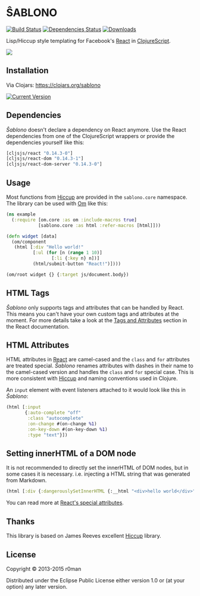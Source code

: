 # ŜABLONO
  [![Build Status](https://travis-ci.org/r0man/sablono.svg)](https://travis-ci.org/r0man/sablono)
  [![Dependencies Status](http://jarkeeper.com/r0man/sablono/status.svg)](http://jarkeeper.com/r0man/sablono)
  [![Downloads](https://jarkeeper.com/r0man/sablono/downloads.svg)](https://jarkeeper.com/r0man/sablono)

Lisp/Hiccup style templating for Facebook's
[React](http://facebook.github.io/react) in
[ClojureScript](https://github.com/clojure/clojurescript).

![](http://imgs.xkcd.com/comics/tags.png)

## Installation

Via Clojars: https://clojars.org/sablono

[![Current Version](https://clojars.org/sablono/latest-version.svg)](https://clojars.org/sablono)

## Dependencies

*Ŝablono* doesn't declare a dependency on React anymore. Use the React
 dependencies from one of the ClojureScript wrappers or provide the
 dependencies yourself like this:

``` clj
[cljsjs/react "0.14.3-0"]
[cljsjs/react-dom "0.14.3-1"]
[cljsjs/react-dom-server "0.14.3-0"]
```

## Usage

Most functions from [Hiccup](https://github.com/weavejester/hiccup)
are provided in the `sablono.core` namespace. The library can be used
with [Om](https://github.com/swannodette/om) like this:

``` clj
(ns example
  (:require [om.core :as om :include-macros true]
			[sablono.core :as html :refer-macros [html]]))

(defn widget [data]
  (om/component
   (html [:div "Hello world!"
		  [:ul (for [n (range 1 10)]
				 [:li {:key n} n])]
		  (html/submit-button "React!")])))

(om/root widget {} {:target js/document.body})
```

## HTML Tags

*Ŝablono* only supports tags and attributes that can be handled by
React. This means you can't have your own custom tags and attributes
at the moment. For more details take a look at the
[Tags and Attributes](http://facebook.github.io/react/docs/tags-and-attributes.html)
section in the React documentation.

## HTML Attributes

HTML attributes in
[React](http://facebook.github.io/react/docs/tags-and-attributes.html#html-attributes)
are camel-cased and the `class` and `for` attributes are treated
special. *Ŝablono* renames attributes with dashes in their name to the
camel-cased version and handles the `class` and `for` special
case. This is more consistent with
[Hiccup](https://github.com/weavejester/hiccup) and naming conventions
used in Clojure.

An `input` element with event listeners attached to it would look like
this in *Ŝablono*:

``` clj
(html [:input
	   {:auto-complete "off"
		:class "autocomplete"
		:on-change #(on-change %1)
		:on-key-down #(on-key-down %1)
		:type "text"}])
```

## Setting innerHTML of a DOM node

It is not recommended to directly set the innerHTML of DOM nodes, but
in some cases it is necessary. i.e. injecting a HTML string that was
generated from Markdown.

``` clj
(html [:div {:dangerouslySetInnerHTML {:__html "<div>hello world</div>" }}])
```

You can read more at [React's special attributes](http://facebook.github.io/react/docs/special-non-dom-attributes.html).

## Thanks

This library is based on James Reeves excellent [Hiccup](https://github.com/weavejester/hiccup) library.

## License

Copyright © 2013-2015 r0man

Distributed under the Eclipse Public License either version 1.0 or (at
your option) any later version.
